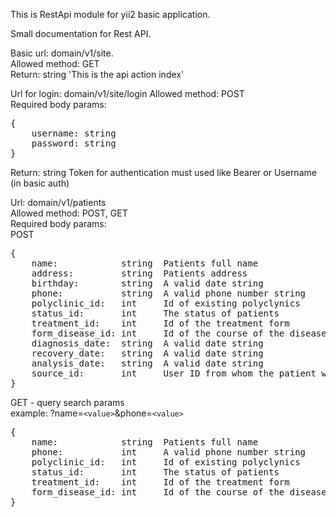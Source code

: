 This is RestApi module for yii2 basic application.

Small documentation for Rest API.

Basic url: domain/v1/site.<br>
Allowed method: GET<br>
Return: string 'This is the api action index'

Url for login: domain/v1/site/login
Allowed method: POST<br>
Required body params:<br>
<pre>
{
    username: string
    password: string
}
</pre>
Return: string Token for authentication must used like
Bearer or Username (in basic auth)

Url: domain/v1/patients<br>
Allowed method: POST, GET<br>
Required body params:<br>
POST<br>
<pre>
{
    name:            string  Patients full name
    address:         string  Patients address
    birthday:        string  A valid date string
    phone:           string  A valid phone number string
    polyclinic_id:   int     Id of existing polyclynics
    status_id:       int     The status of patients
    treatment_id:    int     Id of the treatment form
    form_disease_id: int     Id of the course of the disease
    diagnosis_date:  string  A valid date string
    recovery_date:   string  A valid date string
    analysis_date:   string  A valid date string
    source_id:       int     User ID from whom the patient was infected
}
</pre>
GET - query search params<br>
example: ?name=`<value>`&phone=`<value>`
<pre>
{
    name:            string  Patients full name
    phone:           int     A valid phone number string
    polyclinic_id:   int     Id of existing polyclynics
    status_id:       int     The status of patients
    treatment_id:    int     Id of the treatment form
    form_disease_id: int     Id of the course of the disease
}
</pre>